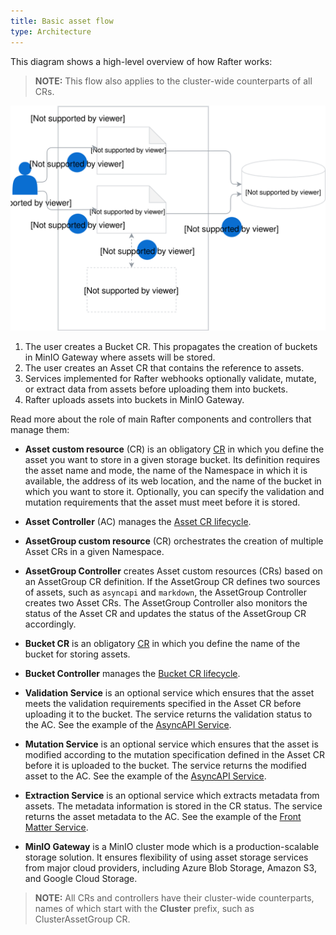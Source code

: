 ```yaml
---
title: Basic asset flow
type: Architecture
---
```


This diagram shows a high-level overview of how Rafter works:

>**NOTE:** This flow also applies to the cluster-wide counterparts of all CRs.

![](./assets/basic-architecture.svg)

1. The user creates a Bucket CR. This propagates the creation of buckets in MinIO Gateway where assets will be stored.
2. The user creates an Asset CR that contains the reference to assets.
3. Services implemented for Rafter webhooks optionally validate, mutate, or extract data from assets before uploading them into buckets.
4. Rafter uploads assets into buckets in MinIO Gateway.

Read more about the role of main Rafter components and controllers that manage them:

- **Asset custom resource** (CR) is an obligatory [CR](#custom-resource-asset) in which you define the asset you want to store in a given storage bucket. Its definition requires the asset name and mode, the name of the Namespace in which it is available, the address of its web location, and the name of the bucket in which you want to store it. Optionally, you can specify the validation and mutation requirements that the asset must meet before it is stored.

- **Asset Controller** (AC) manages the [Asset CR lifecycle](#details-asset-custom-resource-lifecycle).

- **AssetGroup custom resource** (CR) orchestrates the creation of multiple Asset CRs in a given Namespace.

- **AssetGroup Controller** creates Asset custom resources (CRs) based on an AssetGroup CR definition. If the AssetGroup CR defines two sources of assets, such as `asyncapi` and `markdown`, the AssetGroup Controller creates two Asset CRs. The AssetGroup Controller also monitors the status of the Asset CR and updates the status of the AssetGroup CR accordingly.

- **Bucket CR** is an obligatory [CR](#custom-resource-bucket) in which you define the name of the bucket for storing assets.

- **Bucket Controller** manages the [Bucket CR lifecycle](#details-bucket-custom-resource-lifecycle).

- **Validation Service** is an optional service which ensures that the asset meets the validation requirements specified in the Asset CR before uploading it to the bucket. The service returns the validation status to the AC. See the example of the [AsyncAPI Service](#details-asyncapi-service).

- **Mutation Service** is an optional service which ensures that the asset is modified according to the mutation specification defined in the Asset CR before it is uploaded to the bucket. The service returns the modified asset to the AC. See the example of the [AsyncAPI Service](#details-asyncapi-service).

- **Extraction Service** is an optional service which extracts metadata from assets. The metadata information is stored in the CR status. The service returns the asset metadata to the AC. See the example of the [Front Matter Service](#details-front-matter-service).

- **MinIO Gateway** is a MinIO cluster mode which is a production-scalable storage solution. It ensures flexibility of using asset storage services from major cloud providers, including Azure Blob Storage, Amazon S3, and Google Cloud Storage.

>**NOTE:** All CRs and controllers have their cluster-wide counterparts, names of which start with the **Cluster** prefix, such as ClusterAssetGroup CR.
